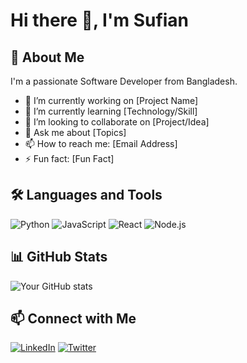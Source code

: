 # Hi there 👋, I'm Sufian

## 🚀 About Me
I'm a passionate Software Developer from Bangladesh.

- 🔭 I’m currently working on [Project Name]
- 🌱 I’m currently learning [Technology/Skill]
- 👯 I’m looking to collaborate on [Project/Idea]
- 💬 Ask me about [Topics]
- 📫 How to reach me: [Email Address]
- ⚡ Fun fact: [Fun Fact]

## 🛠️ Languages and Tools
![Python](https://img.shields.io/badge/-Python-3776AB?style=flat&logo=python&logoColor=white)
![JavaScript](https://img.shields.io/badge/-JavaScript-F7DF1E?style=flat&logo=javascript&logoColor=black)
![React](https://img.shields.io/badge/-React-61DAFB?style=flat&logo=react&logoColor=black)
![Node.js](https://img.shields.io/badge/-Node.js-339933?style=flat&logo=node.js&logoColor=white)

## 📊 GitHub Stats
![Your GitHub stats](https://github-readme-stats.vercel.app/api?username=yourusername&show_icons=true&hide_title=true)

## 📫 Connect with Me
[![LinkedIn](https://img.shields.io/badge/-LinkedIn-0077B5?style=flat&logo=linkedin&logoColor=white)](https://linkedin.com/in/yourprofile)
[![Twitter](https://img.shields.io/badge/-Twitter-1DA1F2?style=flat&logo=twitter&logoColor=white)](https://twitter.com/yourprofile)

